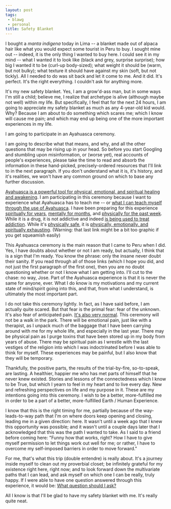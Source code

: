 ```yaml
---
layout: post
tags:
 - blawg
 - personal
title: Safety Blanket
---
```


I bought a *manta indigena* today in Lima -- a blanket made out of alpaca hair like what you would expect some tourist in Peru to buy. I sought mine out -- indeed, it is the only thing I wanted to buy here. I could see it in my mind -- what I wanted it to look like (black and grey, surprise surprise); how big I wanted it to be (curl-up body-sized); what weight it should be (warm, but not bulky); what texture it should have against my skin (soft, but not tickly). All I needed to do was sit back and let it come to me. And it did. It's perfect. It's the right everything. I couldn't ask for anything more.

It's my new safety blanket. Yes, I am a grow'd-ass man, but in some ways I'm still a child; believe me, I realize that archetype is alive (although maybe not well) within my life. But specifically, I feel that for the next 24 hours, I am going to appreciate my safety blanket as much as any 4-year-old kid would. Why? Because I am about to do something which scares me; which I know will cause me pain; and which may end up being one of the more important experiences in my life.

I am going to participate in an Ayahuasca ceremony.

I am going to describe what that means, and why, and all the other questions that may be rising up in your head. So before
you start Googling and stumbling upon misinformation, or (worse yet), real accounts of people's experiences, please take the time to read and absorb the information in these hand-picked, precisely-ordered resources that I'll link to in the next paragraph. If you don't understand what it is, it's history, and it's realities, we won't have any common ground on which to base any further discussion.

[Ayahuasca is a powerful tool for physical, emotional, and spiritual healing and awakening](http://www.know-thyself.org/ayahuasca.html). I am participating in this ceremony because I want to experience what Ayahuasca has to teach me -- or [what I can teach myself through the use of Ayahuasca](http://www.biopark.org/peru/ayatherapy.html). I have been preparing for this experience [spiritually for years](http://blawg.konreu.com/2011/03/09/quantum-zen/), [mentally for months](http://blawg.konreu.com/2012/12/19/the-day/), and [physically for the past week](http://www.biopark.org/peru/sqcleansing-01.html). While it is a drug, it is not addictive and indeed [is being used to treat addiction](http://www.foxnews.com/health/2011/07/25/psychedelics-for-drug-addiction/). While it's [physically safe](http://www.biopark.org/peru/Ayamed-precautions.html), it is [physically, emotionally, and spiritually exhausting](http://www.warriorpoet.us/2012/07/11/double-dragon-a-return-to-ayahuasca/). (Warning: that last link might be a bit too graphic if you get squeamish easily)

This Ayahuasca ceremony is the main reason that I came to Peru when I did. Yes, I have doubts about whether or not I am ready, but actually, I think that is a sign that I'm ready. You know the phrase: only the insane never doubt their sanity. If you read through all of those links (which I hope you did, and not just the first paragraph of the first one), then you are no doubt questioning whether or not I know what I am getting into. I'll cut to the chase: no way, Jose. Part of the Ayahuasca experience is that it is never the same for anyone, ever. What I do know is my motivations and my current state of mind/spirit going into this, and that, from what I understand, is ultimately the most important part.

I do not take this ceremony lightly. In fact, as I have said before, I am actually quite scared. But that fear is the primal fear: fear of the unknown. It's also fear of anticipated pain. [It's also very normal](https://www.youtube.com/watch?v=H8Ra7cVkUoE). This ceremony will not be a walk in the park. There will be emotional pain, just like with a therapist, as I unpack much of the baggage that I have been carrying around with me for my whole life, and especially in the last year. There may be physical pain as I purge toxins that have been stored up in my body from years of abuse. There may be spiritual pain as I wrestle with the last vestiges of the religion into which I was indoctrinated before I was able to think for myself. These experiences may be painful, but I also know that they will be temporary.

Thankfully, the positive parts, the results of the trial-by-fire, so-to-speak, are lasting. A healthier, happier me who has met parts of himself that he never knew existed. Stories and lessons of the connectedness which I know to be True, but which I yearn to feel in my heart and to live every day. New and refreshing perspectives on life and my purpose in it. These are my intentions going into this ceremony. I wish to be a better, more-fulfilled me in order to be a part of a better, more-fulfilled Earth / Human Experience.

I know that this is the right timing for me, partially because of the way-leads-to-way path that I'm on where doors keep opening and closing, leading me in a given direction: here. It wasn't until a week ago that I knew this opportunity was possible; and it wasn't until a couple days later that I acknowledged that this was the path I wanted to take. As I said to a friend before coming here: "Funny how that works, right? How I have to give myself permission to let things work out well for me; or rather, I have to overcome my self-imposed barriers in order to move forward."

For me, that's what this trip (double entendre) is really about. It's a journey inside myself to clean out my proverbial closet; be infinitely grateful for my existence right here, right now; and to look forward down the multivariate paths that I can lead, and ask myself on which one I can be really, truly happy. If I were able to have one question answered through this experience, it would be: [What question should I ask?](http://www.skeptictank.org/files/aj/42.htm)

All I know is that I'll be glad to have my safety blanket with me. It's really quite neat.







